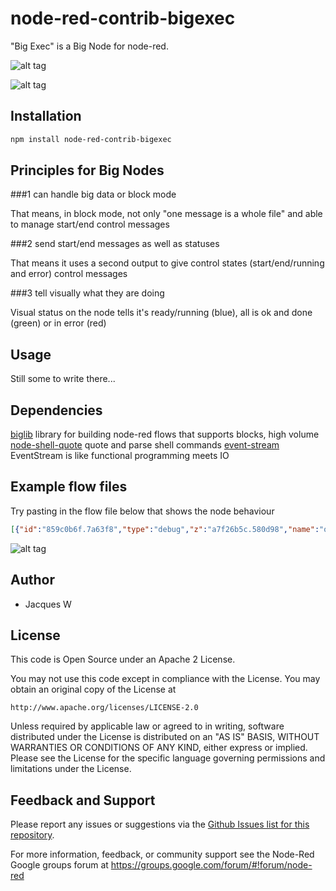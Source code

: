 # node-red-contrib-bigexec

"Big Exec" is a Big Node for node-red. 

![alt tag](https://cloud.githubusercontent.com/assets/18165555/14944259/fa209b50-0fed-11e6-87f6-9dfa91dec26e.png)

![alt tag](https://cloud.githubusercontent.com/assets/18165555/14944260/fbc861e0-0fed-11e6-976f-e6320ae26749.png)

## Installation
```bash
npm install node-red-contrib-bigexec
```

## Principles for Big Nodes

###1 can handle big data or block mode

  That means, in block mode, not only "one message is a whole file" and able to manage start/end control messages

###2 send start/end messages as well as statuses

  That means it uses a second output to give control states (start/end/running and error) control messages

###3 tell visually what they are doing

  Visual status on the node tells it's ready/running (blue), all is ok and done (green) or in error (red)

## Usage

Still some to write there...

## Dependencies

[biglib](https://www.npmjs.com/package/node-red-biglib) library for building node-red flows that supports blocks, high volume
[node-shell-quote](https://github.com/substack/node-shell-quote) quote and parse shell commands
[event-stream](https://github.com/dominictarr/event-stream) EventStream is like functional programming meets IO

## Example flow files

Try pasting in the flow file below that shows the node behaviour 

  ```json
[{"id":"859c0b6f.7a63f8","type":"debug","z":"a7f26b5c.580d98","name":"output","active":true,"console":"false","complete":"payload","x":705.5,"y":97,"wires":[]},{"id":"1b4d760d.e4b28a","type":"bigexec","z":"a7f26b5c.580d98","name":"true","command":"true","commandArgs":"","minError":1,"minWarning":"","cwd":"","shell":false,"noStdin":true,"payloadIsArg":false,"x":270.5,"y":53,"wires":[[],[]]},{"id":"9f877f0b.60788","type":"bigexec","z":"a7f26b5c.580d98","name":"sh","command":"sh","commandArgs":"-c","minError":"8","minWarning":"1","cwd":"/tmp","shell":false,"noStdin":true,"payloadIsArg":true,"x":318,"y":266,"wires":[[],[]]},{"id":"f870bc7c.078f4","type":"inject","z":"a7f26b5c.580d98","name":"","topic":"","payload":"\"exit 0\"","payloadType":"str","repeat":"","crontab":"","once":false,"x":112,"y":222,"wires":[["9f877f0b.60788"]]},{"id":"109f9ae3.ef6065","type":"inject","z":"a7f26b5c.580d98","name":"","topic":"","payload":"\"exit 1\"","payloadType":"str","repeat":"","crontab":"","once":false,"x":112,"y":265,"wires":[["9f877f0b.60788"]]},{"id":"cb048e03.34fb7","type":"inject","z":"a7f26b5c.580d98","name":"","topic":"","payload":"\"exit 8\"","payloadType":"str","repeat":"","crontab":"","once":false,"x":113,"y":308,"wires":[["9f877f0b.60788"]]},{"id":"197992d5.e6866d","type":"inject","z":"a7f26b5c.580d98","name":"True!","topic":"","payload":"","payloadType":"date","repeat":"","crontab":"","once":false,"x":113,"y":53,"wires":[["1b4d760d.e4b28a"]]},{"id":"aae26a45.551d98","type":"bigexec","z":"a7f26b5c.580d98","name":"true","command":"false","commandArgs":"","minError":1,"minWarning":"","cwd":"","shell":false,"noStdin":true,"payloadIsArg":false,"x":269,"y":107,"wires":[[],[]]},{"id":"3f0aa43b.c0f55c","type":"inject","z":"a7f26b5c.580d98","name":"False!","topic":"","payload":"","payloadType":"date","repeat":"","crontab":"","once":false,"x":112.5,"y":105,"wires":[["aae26a45.551d98"]]},{"id":"14fc825.feb037e","type":"inject","z":"a7f26b5c.580d98","name":"Hello!","topic":"","payload":"Hello you!","payloadType":"str","repeat":"","crontab":"","once":false,"x":111,"y":157,"wires":[["457f20e1.ba80e"]]},{"id":"457f20e1.ba80e","type":"bigexec","z":"a7f26b5c.580d98","name":"echo","command":"echo","commandArgs":"","minError":1,"minWarning":"","cwd":"","shell":false,"noStdin":false,"payloadIsArg":true,"x":270,"y":161,"wires":[["c8af8289.37508"],[]]},{"id":"c8af8289.37508","type":"function","z":"a7f26b5c.580d98","name":"toString()","func":"msg.payload = msg.payload.toString()\nreturn msg;","outputs":1,"noerr":0,"x":490.5,"y":138,"wires":[["859c0b6f.7a63f8"]]},{"id":"2850acbd.d7af54","type":"bigexec","z":"a7f26b5c.580d98","name":"","command":"/I/m/not/existing","commandArgs":"","minError":1,"minWarning":1,"cwd":"","shell":"","noStdin":false,"payloadIsArg":false,"x":731.5,"y":241,"wires":[[],[]]},{"id":"69967327.96698c","type":"inject","z":"a7f26b5c.580d98","name":"nonexistent","topic":"","payload":"","payloadType":"date","repeat":"","crontab":"","once":false,"x":566,"y":241,"wires":[["2850acbd.d7af54"]]}]
  ```

  ![alt tag](https://cloud.githubusercontent.com/assets/18165555/14944261/fd1504ea-0fed-11e6-9061-b22165f0ac5b.png)

## Author

  - Jacques W

## License

This code is Open Source under an Apache 2 License.

You may not use this code except in compliance with the License. You may obtain an original copy of the License at

    http://www.apache.org/licenses/LICENSE-2.0

Unless required by applicable law or agreed to in writing, software distributed under the License is distributed on an
"AS IS" BASIS, WITHOUT WARRANTIES OR CONDITIONS OF ANY KIND, either express or implied. Please see the
License for the specific language governing permissions and limitations under the License.

## Feedback and Support

Please report any issues or suggestions via the [Github Issues list for this repository](https://github.com/Jacques44/node-red-contrib-bigexec/issues).

For more information, feedback, or community support see the Node-Red Google groups forum at https://groups.google.com/forum/#!forum/node-red


